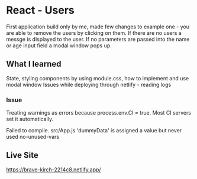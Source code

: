# React - Users

First application build only by me, made few changes to example one - you are able to remove the users by clicking on them.
If there are no users a messge is displayed to the user.
If no parameters are passed into the name or age input field a modal window pops up.

## What I learned

State, styling components by using module.css, how to implement and use modal window
Issues while deploying through netlify - reading logs

### Issue
Treating warnings as errors because process.env.CI = true.
Most CI servers set it automatically.

Failed to compile.
src/App.js
'dummyData' is assigned a value but never used  no-unused-vars

## Live Site
https://brave-kirch-2214c8.netlify.app/
